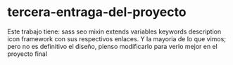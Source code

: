 # tercera-entraga-del-proyecto

Este trabajo tiene:
sass
seo
mixin
extends
variables
keywords
description
icon
framework con sus respectivos enlaces.
Y la mayoria de lo que vimos; pero no es definitivo el diseño, pienso modificarlo para verlo mejor en el proyecto final
